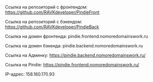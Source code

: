Ссылка на репозиторий с фронтендом: https://github.com/RAVKdeveloper/PindieFront

Ссылка на репозиторий с бэкендом: https://github.com/RAVKdeveloper/PindieBack

Ссылка на домен фронтенда: pindie.frontend.nomoredomainswork.ru

Ссылка на домен бэкенда: pindie.backend.nomoredomainswork.ru

Ссылка на Админку: https://pindie.backend.nomoredomainswork.ru/

Ссылка на Pindie: https://pindie.frontend.nomoredomainswork.ru/


IP-адрес: 158.160.170.93

